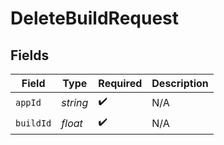 # DeleteBuildRequest


## Fields

| Field              | Type               | Required           | Description        |
| ------------------ | ------------------ | ------------------ | ------------------ |
| `appId`            | *string*           | :heavy_check_mark: | N/A                |
| `buildId`          | *float*            | :heavy_check_mark: | N/A                |